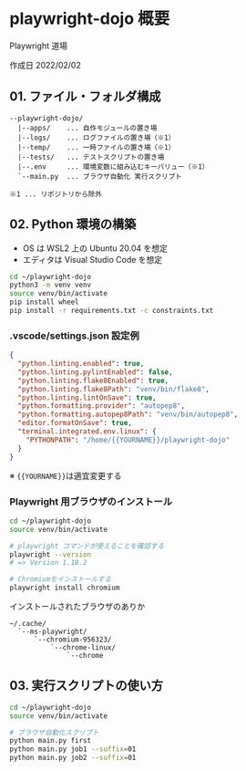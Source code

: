 # playwright-dojo 概要

Playwright 道場

作成日 2022/02/02

## 01. ファイル・フォルダ構成

```text
--playwright-dojo/
  |--apps/    ... 自作モジュールの置き場
  |--logs/    ... ログファイルの置き場（※1）
  |--temp/    ... 一時ファイルの置き場（※1）
  |--tests/   ... テストスクリプトの置き場
  |--.env     ... 環境変数に組み込むキーバリュー（※1）
  `--main.py  ... ブラウザ自動化 実行スクリプト

※1 ... リポジトリから除外
```

## 02. Python 環境の構築

- OS は WSL2 上の Ubuntu 20.04 を想定
- エディタは Visual Studio Code を想定

```bash
cd ~/playwright-dojo
python3 -m venv venv
source venv/bin/activate
pip install wheel
pip install -r requirements.txt -c constraints.txt
```

### .vscode/settings.json 設定例

```json
{
  "python.linting.enabled": true,
  "python.linting.pylintEnabled": false,
  "python.linting.flake8Enabled": true,
  "python.linting.flake8Path": "venv/bin/flake8",
  "python.linting.lintOnSave": true,
  "python.formatting.provider": "autopep8",
  "python.formatting.autopep8Path": "venv/bin/autopep8",
  "editor.formatOnSave": true,
  "terminal.integrated.env.linux": {
    "PYTHONPATH": "/home/{{YOURNAME}}/playwright-dojo"
  }
}
```

※ `{{YOURNAME}}`は適宜変更する

### Playwright 用ブラウザのインストール

```bash
cd ~/playwright-dojo
source venv/bin/activate

# playwright コマンドが使えることを確認する
playwright --version
# => Version 1.18.2

# Chromiumをインストールする
playwright install chromium
```

インストールされたブラウザのありか

```text
~/.cache/
  `--ms-playwright/
      `--chromium-956323/
          `--chrome-linux/
              `--chrome
```

## 03. 実行スクリプトの使い方

```bash
cd ~/playwright-dojo
source venv/bin/activate

# ブラウザ自動化スクリプト
python main.py first
python main.py job1 --suffix=01
python main.py job2 --suffix=01
```
